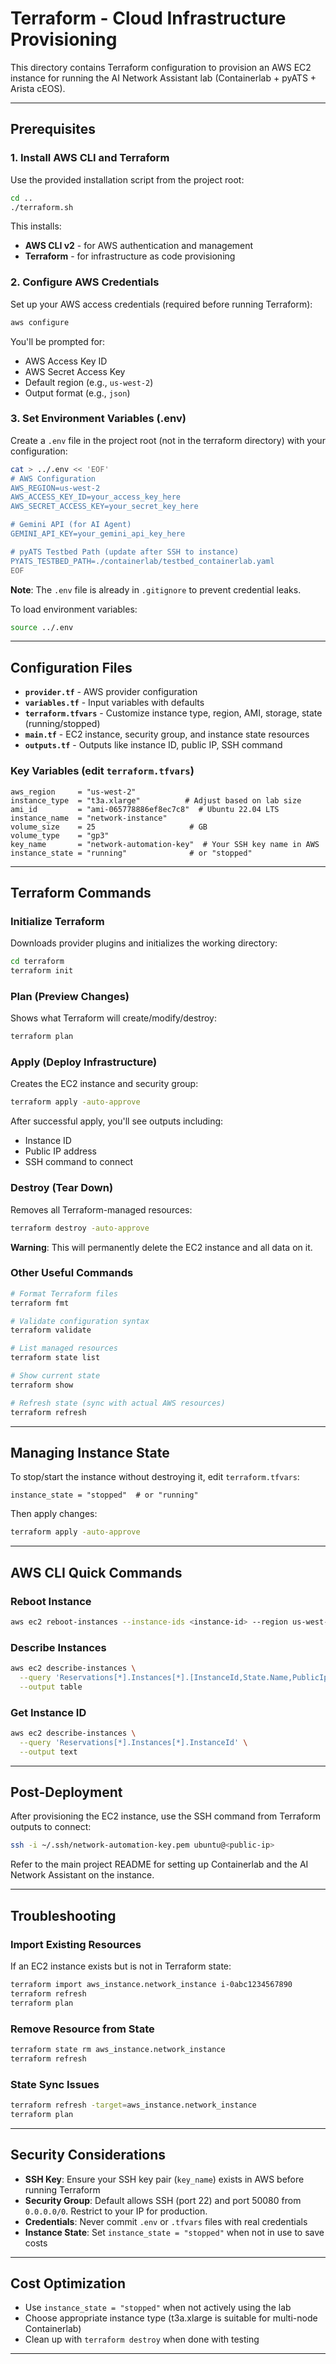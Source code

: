 # Terraform - Cloud Infrastructure Provisioning

This directory contains Terraform configuration to provision an AWS EC2 instance for running the AI Network Assistant lab (Containerlab + pyATS + Arista cEOS).

---

## Prerequisites

### 1. Install AWS CLI and Terraform

Use the provided installation script from the project root:

```bash
cd ..
./terraform.sh
```

This installs:
- **AWS CLI v2** - for AWS authentication and management
- **Terraform** - for infrastructure as code provisioning

### 2. Configure AWS Credentials

Set up your AWS access credentials (required before running Terraform):

```bash
aws configure
```

You'll be prompted for:
- AWS Access Key ID
- AWS Secret Access Key
- Default region (e.g., `us-west-2`)
- Output format (e.g., `json`)

### 3. Set Environment Variables (.env)

Create a `.env` file in the project root (not in the terraform directory) with your configuration:

```bash
cat > ../.env << 'EOF'
# AWS Configuration
AWS_REGION=us-west-2
AWS_ACCESS_KEY_ID=your_access_key_here
AWS_SECRET_ACCESS_KEY=your_secret_key_here

# Gemini API (for AI Agent)
GEMINI_API_KEY=your_gemini_api_key_here

# pyATS Testbed Path (update after SSH to instance)
PYATS_TESTBED_PATH=./containerlab/testbed_containerlab.yaml
EOF
```

**Note**: The `.env` file is already in `.gitignore` to prevent credential leaks.

To load environment variables:

```bash
source ../.env
```

---

## Configuration Files

- **`provider.tf`** - AWS provider configuration
- **`variables.tf`** - Input variables with defaults
- **`terraform.tfvars`** - Customize instance type, region, AMI, storage, state (running/stopped)
- **`main.tf`** - EC2 instance, security group, and instance state resources
- **`outputs.tf`** - Outputs like instance ID, public IP, SSH command

### Key Variables (edit `terraform.tfvars`)

```hcl
aws_region     = "us-west-2"
instance_type  = "t3a.xlarge"          # Adjust based on lab size
ami_id         = "ami-065778886ef8ec7c8"  # Ubuntu 22.04 LTS
instance_name  = "network-instance"
volume_size    = 25                     # GB
volume_type    = "gp3"
key_name       = "network-automation-key"  # Your SSH key name in AWS
instance_state = "running"              # or "stopped"
```

---

## Terraform Commands

### Initialize Terraform
Downloads provider plugins and initializes the working directory:

```bash
cd terraform
terraform init
```

### Plan (Preview Changes)
Shows what Terraform will create/modify/destroy:

```bash
terraform plan
```

### Apply (Deploy Infrastructure)
Creates the EC2 instance and security group:

```bash
terraform apply -auto-approve
```

After successful apply, you'll see outputs including:
- Instance ID
- Public IP address
- SSH command to connect

### Destroy (Tear Down)
Removes all Terraform-managed resources:

```bash
terraform destroy -auto-approve
```

**Warning**: This will permanently delete the EC2 instance and all data on it.

### Other Useful Commands

```bash
# Format Terraform files
terraform fmt

# Validate configuration syntax
terraform validate

# List managed resources
terraform state list

# Show current state
terraform show

# Refresh state (sync with actual AWS resources)
terraform refresh
```

---

## Managing Instance State

To stop/start the instance without destroying it, edit `terraform.tfvars`:

```hcl
instance_state = "stopped"  # or "running"
```

Then apply changes:

```bash
terraform apply -auto-approve
```

---

## AWS CLI Quick Commands

### Reboot Instance

```bash
aws ec2 reboot-instances --instance-ids <instance-id> --region us-west-2
```

### Describe Instances

```bash
aws ec2 describe-instances \
  --query 'Reservations[*].Instances[*].[InstanceId,State.Name,PublicIpAddress]' \
  --output table
```

### Get Instance ID

```bash
aws ec2 describe-instances \
  --query 'Reservations[*].Instances[*].InstanceId' \
  --output text
```

---

## Post-Deployment

After provisioning the EC2 instance, use the SSH command from Terraform outputs to connect:

```bash
ssh -i ~/.ssh/network-automation-key.pem ubuntu@<public-ip>
```

Refer to the main project README for setting up Containerlab and the AI Network Assistant on the instance.

---

## Troubleshooting

### Import Existing Resources

If an EC2 instance exists but is not in Terraform state:

```bash
terraform import aws_instance.network_instance i-0abc1234567890
terraform refresh
terraform plan
```

### Remove Resource from State

```bash
terraform state rm aws_instance.network_instance
terraform refresh
```

### State Sync Issues

```bash
terraform refresh -target=aws_instance.network_instance
terraform plan
```

---

## Security Considerations

- **SSH Key**: Ensure your SSH key pair (`key_name`) exists in AWS before running Terraform
- **Security Group**: Default allows SSH (port 22) and port 50080 from `0.0.0.0/0`. Restrict to your IP for production.
- **Credentials**: Never commit `.env` or `.tfvars` files with real credentials
- **Instance State**: Set `instance_state = "stopped"` when not in use to save costs

---

## Cost Optimization

- Use `instance_state = "stopped"` when not actively using the lab
- Choose appropriate instance type (t3a.xlarge is suitable for multi-node Containerlab)
- Clean up with `terraform destroy` when done with testing

---
